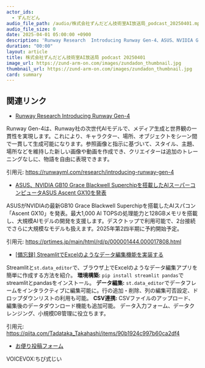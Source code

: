 ```yaml
---
actor_ids:
  - ずんだどん
audio_file_path: /audio/株式会社ずんだどん技術室AI放送局_podcast_20250401.mp3
audio_file_size: 0
date: 2025-04-01 05:00:00 +0900
description: 'Runway Research  Introducing Runway Gen-4、ASUS、NVIDIA GB10 Grace Blackwell Superchipを搭載したAIスーパーコンピュータASUS Ascent GX10を発表、[備忘録] StreamlitでExcelのようなデータ編集機能を実装する'
duration: "00:00"
layout: article
title: 株式会社ずんだどん技術室AI放送局 podcast 20250401
image_url: https://zund-arm-on.com/images/zundadon_thumbnail.jpg
thumbnail_url: https://zund-arm-on.com/images/zundadon_thumbnail.jpg
card: summary
---
```


## 関連リンク


- [Runway Research  Introducing Runway Gen-4](https://runwayml.com/research/introducing-runway-gen-4)  


Runway Gen-4は、Runway社の次世代AIモデルで、メディア生成と世界観の一貫性を実現します。これにより、キャラクター、場所、オブジェクトをシーン間で一貫して生成可能になります。参照画像と指示に基づいて、スタイル、主題、場所などを維持した新しい画像や動画を作成でき、クリエイターは追加のトレーニングなしに、物語を自由に表現できます。


引用元: https://runwayml.com/research/introducing-runway-gen-4


- [ASUS、NVIDIA GB10 Grace Blackwell Superchipを搭載したAIスーパーコンピュータASUS Ascent GX10を発表](https://prtimes.jp/main/html/rd/p/000001444.000017808.html)  


ASUSがNVIDIAの最新GB10 Grace Blackwell Superchipを搭載したAIスパコン「Ascent GX10」を発表。最大1,000 AI TOPSの処理能力と128GBメモリを搭載し、大規模AIモデルの開発を支援します。デスクトップで利用可能で、2台接続でさらに大規模なモデルも扱えます。2025年第2四半期に予約開始予定。


引用元: https://prtimes.jp/main/html/rd/p/000001444.000017808.html


- [[備忘録] StreamlitでExcelのようなデータ編集機能を実装する](https://qiita.com/Tadataka_Takahashi/items/90b1924c997b60ca2df4)  


Streamlitと`st.data_editor`で、ブラウザ上でExcelのようなデータ編集アプリを簡単に作成する方法を紹介。
**環境構築:** `pip install streamlit pandas`でstreamlitとpandasをインストール。
**データ編集:** `st.data_editor`でデータフレームをインタラクティブに編集可能に。行の追加・削除、列の編集可否設定、ドロップダウンリストの利用も可能。
**CSV連携:** CSVファイルのアップロード、編集後のデータダウンロード機能も追加可能。
データ入力フォーム、データクレンジング、小規模DB管理に役立ちます。


引用元: https://qiita.com/Tadataka_Takahashi/items/90b1924c997b60ca2df4



- [お便り投稿フォーム](https://forms.gle/ffg4JTfqdiqK62qf9)

VOICEVOX:ちび式じい 
